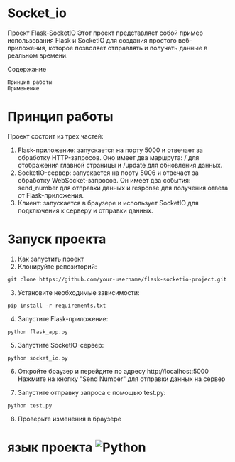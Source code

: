 # Socket_io

Проект Flask-SocketIO
Этот проект представляет собой пример использования Flask и SocketIO для создания простого веб-приложения, которое позволяет отправлять и получать данные в реальном времени.

Содержание

    Принцип работы
    Применение
    
# Принцип работы
Проект состоит из трех частей:

1. Flask-приложение: запускается на порту 5000 и отвечает за обработку HTTP-запросов. Оно имеет два маршрута: / для отображения главной страницы и /update для обновления данных.
2. SocketIO-сервер: запускается на порту 5006 и отвечает за обработку WebSocket-запросов. Он имеет два события: send_number для отправки данных и response для получения ответа от Flask-приложения.
3. Клиент: запускается в браузере и использует SocketIO для подключения к серверу и отправки данных.


# Запуск проекта
1. Как запустить проект
2. Клонируйте репозиторий: 
```text
git clone https://github.com/your-username/flask-socketio-project.git
```   
3. Установите необходимые зависимости: 
```text
pip install -r requirements.txt
```  
4. Запустите Flask-приложение: 
```text
python flask_app.py
```  
5. Запустите SocketIO-сервер: 
```text
python socket_io.py
```  
6. Откройте браузер и перейдите по адресу http://localhost:5000
Нажмите на кнопку "Send Number" для отправки данных на сервер

7. Запустите отправку запроса с помощью test.py: 
```text
python test.py
``` 

8. Проверьте изменения в браузере


# язык проекта ![Python](https://img.shields.io/badge/python-3670A0?style=for-the-badge&logo=python&logoColor=ffdd54)